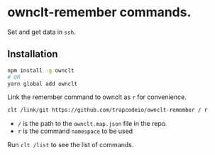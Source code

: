# ownclt-remember commands.

Set and get data in `ssh`.

## Installation
```bash
npm install -g ownclt
# OR
yarn global add ownclt
```

Link the remember command to ownclt as `r` for convenience.
```bash
clt /link/git https://github.com/trapcodeio/ownclt-remember / r
```

- `/` is the path to the `ownclt.map.json` file in the repo.
- `r` is the command `namespace` to be used

Run `clt /list` to see the list of commands.